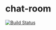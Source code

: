 # chat-room

[![Build Status](https://travis-ci.org/byyam/chat-room.svg?branch=master)](https://travis-ci.org/byyam/chat-room)

